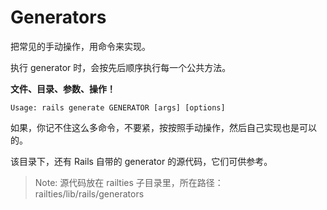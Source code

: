 # Generators

把常见的手动操作，用命令来实现。

执行 generator 时，会按先后顺序执行每一个公共方法。

**文件、目录、参数、操作！**

```
Usage: rails generate GENERATOR [args] [options]
```

如果，你记不住这么多命令，不要紧，按按照手动操作，然后自己实现也是可以的。

该目录下，还有 Rails 自带的 generator 的源代码，它们可供参考。

> Note: 源代码放在 railties 子目录里，所在路径：railties/lib/rails/generators
